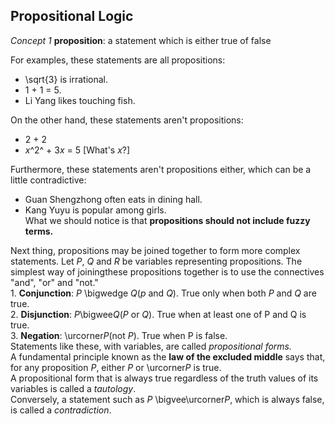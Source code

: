 ## Propositional Logic  
*Concept 1* **proposition**: a statement which is either true of false  
  
For examples, these statements are all propositions:  
- \sqrt{3} is irrational.    
- 1 + 1 = 5.  
- Li Yang likes touching fish.  
  
On the other hand, these statements aren't propositions:  
- 2 + 2  
- *x*^2^ + 3*x* = 5 [What's *x*?]  
  
Furthermore, these statements aren't propositions either, which can be a little contradictive:   
- Guan Shengzhong often eats in dining hall.  
- Kang Yuyu is popular among girls.  
What we should notice is that **propositions should not include fuzzy terms.**  
  
Next thing, propositions may be joined together to form more complex statements. Let *P*, *Q* and *R* be variables representing propositions. The simplest
way of joiningthese propositions together is to use the connectives "and", "or" and "not."  
      1. **Conjunction**: *P* \bigwedge *Q*(*p* and *Q*). True only when both *P* and *Q* are true.  
      2. **Disjunction**: *P*\bigwee*Q*(*P* or *Q*). True when at least one of P and Q is true.  
      3. **Negation**: \urcorner*P*(not *P*). True when P is false.  
Statements like these, with variables, are called *propositional forms.*  
A fundamental principle known as the **law of the excluded middle** says that, for any proposition *P*, either *P* or \urcorner*P* is true.  
A propositional form that is always true regardless of the truth values of its variables is called a *tautology*.  
Conversely, a statement such as *P* \bigvee\urcorner*P*, which is always false, is called a *contradiction*.
